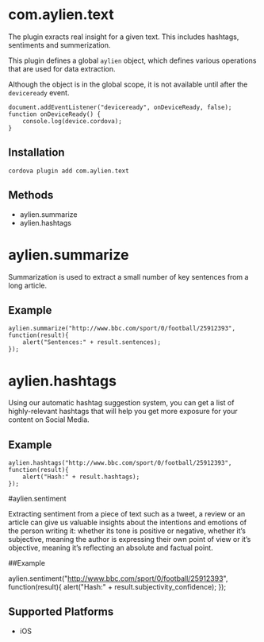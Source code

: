 <!---
    Licensed to the Apache Software Foundation (ASF) under one
    or more contributor license agreements.  See the NOTICE file
    distributed with this work for additional information
    regarding copyright ownership.  The ASF licenses this file
    to you under the Apache License, Version 2.0 (the
    "License"); you may not use this file except in compliance
    with the License.  You may obtain a copy of the License at

      http://www.apache.org/licenses/LICENSE-2.0

    Unless required by applicable law or agreed to in writing,
    software distributed under the License is distributed on an
    "AS IS" BASIS, WITHOUT WARRANTIES OR CONDITIONS OF ANY
    KIND, either express or implied.  See the License for the
    specific language governing permissions and limitations
    under the License.
-->

# com.aylien.text

The plugin exracts real insight for a given text. This includes hashtags, sentiments and summerization.

This plugin defines a global `aylien` object, which defines various operations that are used for data extraction.

Although the object is in the global scope, it is not available until after the `deviceready` event.

    document.addEventListener("deviceready", onDeviceReady, false);
    function onDeviceReady() {
        console.log(device.cordova);
    }

## Installation

    cordova plugin add com.aylien.text

## Methods

- aylien.summarize
- aylien.hashtags


# aylien.summarize

Summarization is used to extract a small number of key sentences from a long article.

## Example

    aylien.summarize("http://www.bbc.com/sport/0/football/25912393", function(result){
        alert("Sentences:" + result.sentences);
    });


# aylien.hashtags

Using our automatic hashtag suggestion system, you can get a list of highly-relevant hashtags that will help you get more exposure for your content on Social Media.

## Example

    aylien.hashtags("http://www.bbc.com/sport/0/football/25912393", function(result){
        alert("Hash:" + result.hashtags);
    });

#aylien.sentiment

Extracting sentiment from a piece of text such as a tweet, a review or an article can give us valuable insights about the intentions and emotions of the person writing it: whether its tone is positive or negative, whether it’s subjective, meaning the author is expressing their own point of view or it’s objective, meaning it’s reflecting an absolute and factual point.

##Example

  aylien.sentiment("http://www.bbc.com/sport/0/football/25912393", function(result){
      alert("Hash:" + result.subjectivity_confidence);
  });

## Supported Platforms

- iOS
